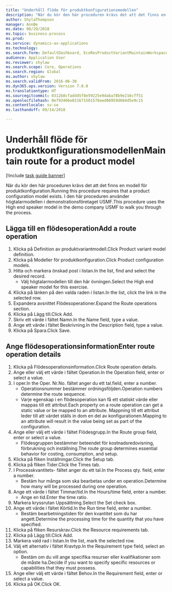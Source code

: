 ```yaml
--- 
title: "Underhåll flöde för produktkonfigurationsmodellen"
description: "När du kör den här proceduren krävs det att det finns en modell för produktkonfiguration."
author: ShylaThompson
manager: AnnBe
ms.date: 08/29/2018
ms.topic: business-process
ms.prod: 
ms.service: dynamics-ax-applications
ms.technology: 
ms.search.form: DefaultDashboard, EcoResProductVariantMaintainWorkspace, PCProductConfigurationModelListPage, PCProductConfigurationModelDetails, PCRouteOperationDetails, WrkCtrCapabilityLookUp
audience: Application User
ms.reviewer: shylaw
ms.search.scope: Core, Operations
ms.search.region: Global
ms.author: shylaw
ms.search.validFrom: 2016-06-30
ms.dyn365.ops.version: Version 7.0.0
ms.translationtype: HT
ms.sourcegitcommit: 0312b8cfadd45f8e59225e9daba78b9e216cff51
ms.openlocfilehash: 0e793466e021671501570aed06959d684d5e9c15
ms.contentlocale: sv-se
ms.lasthandoff: 09/14/2018

---
```

# <a name="maintain-route-for-a-product-model"></a><span data-ttu-id="1554e-103">Underhåll flöde för produktkonfigurationsmodellen</span><span class="sxs-lookup"><span data-stu-id="1554e-103">Maintain route for a product model</span></span>

[!include [task guide banner](../../includes/task-guide-banner.md)]

<span data-ttu-id="1554e-104">När du kör den här proceduren krävs det att det finns en modell för produktkonfiguration.</span><span class="sxs-lookup"><span data-stu-id="1554e-104">Running this procedure requires that a product configuration model exists.</span></span> <span data-ttu-id="1554e-105">I den här proceduren använder högtalarmodellen i demonstrationsföretaget USMF.</span><span class="sxs-lookup"><span data-stu-id="1554e-105">This procedure uses the High end speaker model in the demo company USMF to walk you through the process.</span></span>


## <a name="add-a-route-operation"></a><span data-ttu-id="1554e-106">Lägga till en flödesoperation</span><span class="sxs-lookup"><span data-stu-id="1554e-106">Add a route operation</span></span>
1. <span data-ttu-id="1554e-107">Klicka på Definition av produktvariantmodell.</span><span class="sxs-lookup"><span data-stu-id="1554e-107">Click Product variant model definition.</span></span>
2. <span data-ttu-id="1554e-108">Klicka på Modeller för produktkonfiguration.</span><span class="sxs-lookup"><span data-stu-id="1554e-108">Click Product configuration models.</span></span>
3. <span data-ttu-id="1554e-109">Hitta och markera önskad post i listan.</span><span class="sxs-lookup"><span data-stu-id="1554e-109">In the list, find and select the desired record.</span></span>
    * <span data-ttu-id="1554e-110">Välj högtalarmodellen till den här övningen.</span><span class="sxs-lookup"><span data-stu-id="1554e-110">Select the High end speaker model for this exercise.</span></span>  
4. <span data-ttu-id="1554e-111">Klicka på länken på den valda raden i listan.</span><span class="sxs-lookup"><span data-stu-id="1554e-111">In the list, click the link in the selected row.</span></span>
5. <span data-ttu-id="1554e-112">Expandera avsnittet Flödesoperationer.</span><span class="sxs-lookup"><span data-stu-id="1554e-112">Expand the Route operations section.</span></span>
6. <span data-ttu-id="1554e-113">Klicka på Lägg till.</span><span class="sxs-lookup"><span data-stu-id="1554e-113">Click Add.</span></span>
7. <span data-ttu-id="1554e-114">Skriv ett värde i fältet Namn.</span><span class="sxs-lookup"><span data-stu-id="1554e-114">In the Name field, type a value.</span></span>
8. <span data-ttu-id="1554e-115">Ange ett värde i fältet Beskrivning.</span><span class="sxs-lookup"><span data-stu-id="1554e-115">In the Description field, type a value.</span></span>
9. <span data-ttu-id="1554e-116">Klicka på Spara.</span><span class="sxs-lookup"><span data-stu-id="1554e-116">Click Save.</span></span>

## <a name="enter-route-operation-details"></a><span data-ttu-id="1554e-117">Ange flödesoperationsinformation</span><span class="sxs-lookup"><span data-stu-id="1554e-117">Enter route operation details</span></span>
1. <span data-ttu-id="1554e-118">Klicka på Flödesoperationsinformation.</span><span class="sxs-lookup"><span data-stu-id="1554e-118">Click Route operation details.</span></span>
2. <span data-ttu-id="1554e-119">Ange eller välj ett värde i fältet Operation.</span><span class="sxs-lookup"><span data-stu-id="1554e-119">In the Operation field, enter or select a value.</span></span>
3. <span data-ttu-id="1554e-120">I oper.</span><span class="sxs-lookup"><span data-stu-id="1554e-120">In the Oper.</span></span> <span data-ttu-id="1554e-121">Nr.</span><span class="sxs-lookup"><span data-stu-id="1554e-121">No.</span></span> <span data-ttu-id="1554e-122">fältet anger du ett tal.</span><span class="sxs-lookup"><span data-stu-id="1554e-122">field, enter a number.</span></span>
    * <span data-ttu-id="1554e-123">Operationsnummer bestämmer ordningsföljden.</span><span class="sxs-lookup"><span data-stu-id="1554e-123">Operation numbers determine the route sequence.</span></span>  
    * <span data-ttu-id="1554e-124">Varje egenskap i en flödesoperation kan få ett statiskt värde eller mappas till ett attribut.</span><span class="sxs-lookup"><span data-stu-id="1554e-124">Each property on a route operation can get a static value or be mapped to an attribute.</span></span> <span data-ttu-id="1554e-125">Mappning till ett attribut leder till att värdet ställs in dom en del av konfigurationen.</span><span class="sxs-lookup"><span data-stu-id="1554e-125">Mapping to an attribute will result in the value being set as part of the configuration.</span></span>  
4. <span data-ttu-id="1554e-126">Ange eller välj ett värde i fältet Flödesgrupp.</span><span class="sxs-lookup"><span data-stu-id="1554e-126">In the Route group field, enter or select a value.</span></span>
    * <span data-ttu-id="1554e-127">Flödesgruppen bestämmer beteendet för kostnadsredovisning, förbrukning och inställning.</span><span class="sxs-lookup"><span data-stu-id="1554e-127">The route group determines essential behavior for costing, consumption, and setup.</span></span>  
5. <span data-ttu-id="1554e-128">Klicka på fliken Inställningar.</span><span class="sxs-lookup"><span data-stu-id="1554e-128">Click the Setup tab.</span></span>
6. <span data-ttu-id="1554e-129">Klicka på fliken Tider.</span><span class="sxs-lookup"><span data-stu-id="1554e-129">Click the Times tab.</span></span>
7. <span data-ttu-id="1554e-130">I Processkvantitets- fältet anger du ett tal.</span><span class="sxs-lookup"><span data-stu-id="1554e-130">In the Process qty. field, enter a number.</span></span>
    * <span data-ttu-id="1554e-131">Bestäm hur många som ska bearbetas under en operation.</span><span class="sxs-lookup"><span data-stu-id="1554e-131">Determine how many will be processed during one operation.</span></span>  
8. <span data-ttu-id="1554e-132">Ange ett värde i fältet Timmar/tid.</span><span class="sxs-lookup"><span data-stu-id="1554e-132">In the Hours/time field, enter a number.</span></span>
    * <span data-ttu-id="1554e-133">Ange en tid.</span><span class="sxs-lookup"><span data-stu-id="1554e-133">Enter the time ratio.</span></span>  
9. <span data-ttu-id="1554e-134">Markera kryssrutan Uppsättning.</span><span class="sxs-lookup"><span data-stu-id="1554e-134">Select the Set check box.</span></span>
10. <span data-ttu-id="1554e-135">Ange ett värde i fältet Körtid.</span><span class="sxs-lookup"><span data-stu-id="1554e-135">In the Run time field, enter a number.</span></span>
    * <span data-ttu-id="1554e-136">Bestäm bearbetningstiden för den kvantitet som du har angett.</span><span class="sxs-lookup"><span data-stu-id="1554e-136">Determine the processing time for the quantity that you have specified.</span></span>  
11. <span data-ttu-id="1554e-137">Klicka på fliken Resurskrav.</span><span class="sxs-lookup"><span data-stu-id="1554e-137">Click the Resource requirements tab.</span></span>
12. <span data-ttu-id="1554e-138">Klicka på Lägg till.</span><span class="sxs-lookup"><span data-stu-id="1554e-138">Click Add.</span></span>
13. <span data-ttu-id="1554e-139">Markera vald rad i listan.</span><span class="sxs-lookup"><span data-stu-id="1554e-139">In the list, mark the selected row.</span></span>
14. <span data-ttu-id="1554e-140">Välj ett alternativ i fältet Kravtyp.</span><span class="sxs-lookup"><span data-stu-id="1554e-140">In the Requirement type field, select an option.</span></span>
    * <span data-ttu-id="1554e-141">Bestäm om du vill ange specifika resurser eller kvalifikationer som de måste ha.</span><span class="sxs-lookup"><span data-stu-id="1554e-141">Decide if you want to specify specific resources or capabilities that they must possess.</span></span>  
15. <span data-ttu-id="1554e-142">Ange eller välj ett värde i fältet Behov.</span><span class="sxs-lookup"><span data-stu-id="1554e-142">In the Requirement field, enter or select a value.</span></span>
16. <span data-ttu-id="1554e-143">Klicka på OK.</span><span class="sxs-lookup"><span data-stu-id="1554e-143">Click OK.</span></span>


